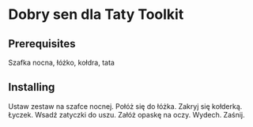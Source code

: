 # Dobry sen dla Taty Toolkit
## Prerequisites
Szafka nocna, łóżko, kołdra, tata
## Installing
Ustaw zestaw na szafce nocnej. Połóż się do łóżka. Zakryj się kołderką. 
Łyczek. Wsadź zatyczki do uszu. Załóż opaskę na oczy. 
Wydech. Zaśnij.
